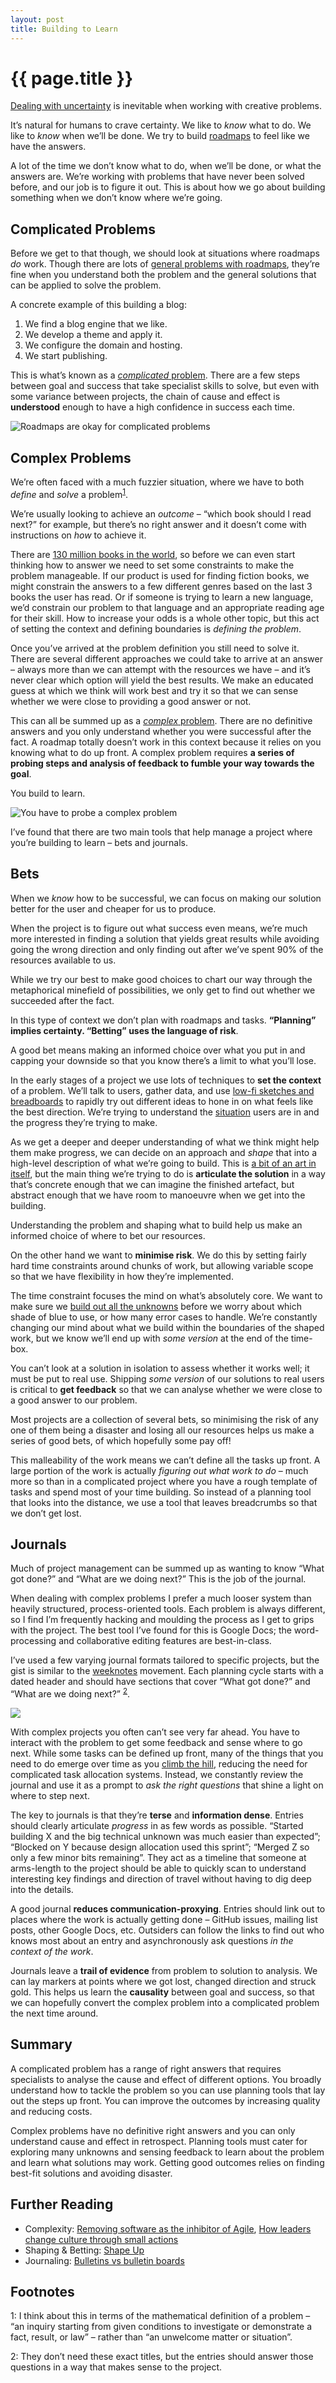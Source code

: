 ```yaml
---
layout: post
title: Building to Learn
---
```


# {{ page.title }}

[Dealing with uncertainty](/2020/07/05/tracking-work-through-knowns-and-unknowns/) is inevitable when working with creative problems.

It’s natural for humans to crave certainty. We like to _know_ what to do. We like to _know_ when we’ll be done. We try to build [roadmaps](/2018/04/23/moving-the-goalposts-closer-alaveteli-roadmapping/) to feel like we have the answers.

A lot of the time we don’t know what to do, when we’ll be done, or what the answers are. We’re working with problems that have never been solved before, and our job is to figure it out. This is about how we go about building something when we don’t know where we’re going.

## Complicated Problems

Before we get to that though, we should look at situations where roadmaps _do_ work. Though there are lots of [general problems with roadmaps](/2018/08/21/the-problem-with-roadmaps/), they’re fine when you understand both the problem and the general solutions that can be applied to solve the problem.

A concrete example of this building a blog:

1. We find a blog engine that we like.
2. We develop a theme and apply it.
3. We configure the domain and hosting.
4. We start publishing.

This is what’s known as a [_complicated_ problem](https://en.wikipedia.org/wiki/Cynefin_framework#Complicated). There are a few steps between goal and success that take specialist skills to solve, but even with some variance between projects, the chain of cause and effect is **understood** enough to have a high confidence in success each time.

![Roadmaps are okay for complicated problems](/images/posts/complicated-problem-roadmap.jpg)

## Complex Problems

We’re often faced with a much fuzzier situation, where we have to both _define_ and _solve_ a problem<sup>[1](#footnote1)</sup>.

We’re usually looking to achieve an _outcome_ – “which book should I read next?” for example, but there’s no right answer and it doesn’t come with instructions on _how_ to achieve it.

There are [130 million books in the world](https://www.fastcompany.com/1678254/how-many-books-are-there-world), so before we can even start thinking how to answer we need to set some constraints to make the problem manageable. If our product is used for finding fiction books, we might constrain the answers to a few different genres based on the last 3 books the user has read. Or if someone is trying to learn a new language, we’d constrain our problem to that language and an appropriate reading age for their skill. How to increase your odds is a whole other topic, but this act of setting the context and defining boundaries is _defining the problem_.

Once you’ve arrived at the problem definition you still need to solve it. There are several different approaches we could take to arrive at an answer – always more than we can attempt with the resources we have – and it’s never clear which option will yield the best results. We make an educated guess at which we think will work best and try it so that we can sense whether we were close to providing a good answer or not.

This can all be summed up as a [_complex_ problem](https://en.wikipedia.org/wiki/Cynefin_framework#Complex). There are no definitive answers and you only understand whether you were successful after the fact. A roadmap totally doesn’t work in this context because it relies on you knowing what to do up front. A complex problem requires **a series of probing steps and analysis of feedback to fumble your way towards the goal**.

You build to learn.

![You have to probe a complex problem](/images/posts/complex-problem-explore.jpg)

I’ve found that there are two main tools that help manage a project where you’re building to learn – bets and journals.

## Bets

When we _know_ how to be successful, we can focus on making our solution better for the user and cheaper for us to produce.

When the project is to figure out what success even means, we’re much more interested in finding a solution that yields great results while avoiding going the wrong direction and only finding out after we’ve spent 90% of the resources available to us.

While we try our best to make good choices to chart our way through the metaphorical minefield of possibilities, we only get to find out whether we succeeded after the fact.

In this type of context we don’t plan with roadmaps and tasks. **“Planning” implies certainty. “Betting” uses the language of risk**.

A good bet means making an informed choice over what you put in and capping your downside so that you know there’s a limit to what you’ll lose.

In the early stages of a project we use lots of techniques to **set the context** of a problem. We’ll talk to users, gather data, and use [low-fi sketches and breadboards](/2020/03/27/designing-how-it-works-with-breadboards/) to rapidly try out different ideas to hone in on what feels like the best direction. We’re trying to understand the [situation](/2020/03/13/why-does-situation-matter-more-than-what-customers-like/) users are in and the progress they’re trying to make.

As we get a deeper and deeper understanding of what we think might help them make progress, we can decide on an approach and  _shape_ that into a high-level description of what we’re going to build. This is [a bit of an art in itself](https://basecamp.com/shapeup/1.1-chapter-02), but the main thing we’re trying to do is **articulate the solution** in a way that’s concrete enough that we can imagine the finished artefact, but abstract enough that we have room to manoeuvre when we get into the building.

Understanding the problem and shaping what to build help us make an informed choice of where to bet our resources.

On the other hand we want to **minimise risk**. We do this by setting fairly hard time constraints around chunks of work, but allowing variable scope so that we have flexibility in how they’re implemented.

The time constraint focuses the mind on what’s absolutely core. We want to make sure we [build out all the unknowns](/2020/07/05/tracking-work-through-knowns-and-unknowns/) before we worry about which shade of blue to use, or how many error cases to handle. We’re constantly changing our mind about what we build within the boundaries of the shaped work, but we know we’ll end up with _some version_ at the end of the time-box.

You can’t look at a solution in isolation to assess whether it works well; it must be put to real use. Shipping _some version_ of our solutions to real users is critical to **get feedback** so that we can analyse whether we were close to a good answer to our problem.

Most projects are a collection of several bets, so minimising the risk of any one of them being a disaster and losing all our resources helps us make a series of good bets, of which hopefully some pay off!

This malleability of the work means we can’t define all the tasks up front. A large portion of the work is actually _figuring out what work to do_ – much more so than in a complicated project where you have a rough template of tasks and spend most of your time building. So instead of a planning tool that looks into the distance, we use a tool that leaves breadcrumbs so that we don’t get lost.

## Journals

Much of project management can be summed up as wanting to know “What got done?” and “What are we doing next?” This is the job of the journal.

When dealing with complex problems I prefer a much looser system than heavily structured, process-oriented tools. Each problem is always different, so I find I’m frequently hacking and moulding the process as I get to grips with the project. The best tool I’ve found for this is Google Docs; the word-processing and collaborative editing features are best-in-class.

I’ve used a few varying journal formats tailored to specific projects, but the gist is similar to the [weeknotes](https://weeknot.es/) movement. Each planning cycle starts with a dated header and should have sections that cover “What got done?” and “What are we doing next?” <sup>[2](#footnote2)</sup>.

![](/images/posts/journal-montage.jpg)

With complex projects you often can’t see very far ahead. You have to interact with the problem to get some feedback and sense where to go next. While some tasks can be defined up front, many of the things that you need to do emerge over time as you [climb the hill](/2020/07/05/tracking-work-through-knowns-and-unknowns/), reducing the need for complicated task allocation systems. Instead, we constantly review the journal and use it as a prompt to _ask the right questions_ that shine a light on where to step next.

The key to journals is that they’re **terse** and **information dense**. Entries should clearly articulate _progress_ in as few words as possible. “Started building X and the big technical unknown was much easier than expected”; “Blocked on Y because design allocation used this sprint”; “Merged Z so only a few minor bits remaining”. They act as a timeline that someone at arms-length to the project should be able to quickly scan to understand interesting key findings and direction of travel without having to dig deep into the details.

A good journal **reduces communication-proxying**. Entries should link out to places where the work is actually getting done – GitHub issues, mailing list posts, other Google Docs, etc. Outsiders can follow the links to find out who knows most about an entry and asynchronously ask questions _in the context of the work_.

Journals leave a **trail of evidence** from problem to solution to analysis. We can lay markers at points where we got lost, changed direction and struck gold. This helps us learn the **causality** between goal and success, so that we can hopefully convert the complex problem into a complicated problem the next time around.

## Summary

A complicated problem has a range of right answers that requires specialists to analyse the cause and effect of different options. You broadly understand how to tackle the problem so you can use planning tools that lay out the steps up front. You can improve the outcomes by increasing quality and reducing costs.

Complex problems have no definitive right answers and you can only understand cause and effect in retrospect. Planning tools must cater for exploring many unknowns and sensing feedback to learn about the problem and learn what solutions may work. Getting good outcomes relies on finding best-fit solutions and avoiding disaster.

## Further Reading

* Complexity: [Removing software as the inhibitor of Agile](https://www.youtube.com/watch?v=CQ3lncWkTYE), [How leaders change culture through small actions](https://www.youtube.com/watch?v=MsLmjoAp_Dg)
* Shaping & Betting: [Shape Up](https://basecamp.com/shapeup)
* Journaling: [Bulletins vs bulletin boards](https://seths.blog/2020/04/bulletins-vs-bulletin-boards)

## Footnotes

<a name="footnote1">1</a>: I think about this in terms of the mathematical definition of a problem – “an inquiry starting from given conditions to investigate or demonstrate a fact, result, or law” – rather than “an unwelcome matter or situation”.

<a name="footnote2">2</a>: They don’t need these exact titles, but the entries should answer those questions in a way that makes sense to the project.

